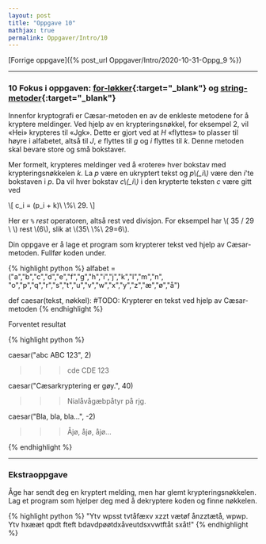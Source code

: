```yaml
---
layout: post
title: "Oppgave 10"
mathjax: true
permalink: Oppgaver/Intro/10
---
```


[Forrige oppgave]({% post_url Oppgaver/Intro/2020-10-31-Oppg_9 %})

---

### 10 Fokus i oppgaven: [for-løkker](https://www.w3schools.com/python/python_for_loops.asp){:target="_blank"} og [string-metoder](https://www.w3schools.com/python/python_ref_string.asp){:target="_blank"}

Innenfor kryptografi er Cæsar-metoden en av de enkleste metodene for å kryptere meldinger. Ved hjelp av en krypteringsnøkkel, for eksempel 2, vil «Hei» krypteres til «Jgk». Dette er gjort ved at *H* «flyttes» to plasser til høyre i alfabetet, altså til *J*, *e* flyttes til *g* og *i* flyttes til *k*. Denne metoden skal bevare store og små bokstaver. 

Mer formelt, krypteres meldinger ved å «rotere» hver bokstav med krypteringsnøkkelen *k*. La *p* være en ukryptert tekst og *p\\(_i\\)* være den *i*'te bokstaven i *p*. Da vil hver bokstav *c\\(_i\\)* i den krypterte teksten *c* være gitt ved

\\[ c_i = (p_i + k)\\ \\%\\ 29. \\]

Her er ``%`` *rest* operatoren, altså rest ved divisjon. For eksempel har \\( 35 / 29 \ \\) rest \\(6\\), slik at \\(35\\ \\%\\ 29=6\\).

Din oppgave er å lage et program som krypterer tekst ved hjelp av Cæsar-metoden. Fullfør koden under.

{% highlight python %}
alfabet = ("a","b","c","d","e","f","g","h","i","j","k","l","m","n",
           "o","p","q","r","s","t","u","v","w","x","y","z","æ","ø","å")

def caesar(tekst, nøkkel):
    #TODO: Krypterer en tekst ved hjelp av Cæsar-metoden 
{% endhighlight %}



<summary>Forventet resultat</summary>
<p>

{% highlight python %}

caesar("abc ABC 123", 2)
>>> cde CDE 123

caesar("Cæsarkryptering er gøy.", 40)
>>> Nialåvågæbpåtyr på rjg.

caesar("Bla, bla, bla...", -2)
>>> Åjø, åjø, åjø...

{% endhighlight %}


</p>



---

### Ekstraoppgave
Åge har sendt deg en kryptert melding, men har glemt krypteringsnøkkelen. Lag et program som hjelper deg med å dekryptere koden og finne nøkkelen.

{% highlight python %}
"Ytv wpsst tvtåfæxv xzzt vætøf ånzztætå, wpwp. Ytv hxææt qpdt fteft bdavdpøøtdxåveutdsxvwtftåt sxåt!"
{% endhighlight %}
<!-- [Neste oppgave]({% post_url Oppgaver/Intro/2020-10-31-Oppg_8 %}) -->